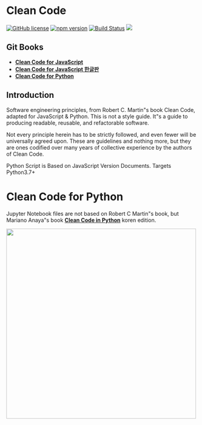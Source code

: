 # Clean Code

[![GitHub license](https://img.shields.io/badge/license-MIT-blue.svg)](https://github.com/facebook/react/blob/master/LICENSE) 
[![npm version](https://img.shields.io/npm/v/react.svg?style=flat)](https://www.npmjs.com/package/react) 
[![Build Status](https://travis-ci.com/zedr/clean-code-python.svg?branch=master)](https://travis-ci.com/zedr/clean-code-python)
[![](https://img.shields.io/badge/python-3.8+-blue.svg)](https://www.python.org/download/releases/3.8.3/)

## Git Books

- **[Clean Code for JavaScript](https://ragmha.gitbooks.io/clean-code/content/)**
- **[Clean Code for JavaScript 한글판](https://kwosu87.gitbooks.io/clean-code/content/)**
- **[Clean Code for Python](https://github.com/zedr/clean-code-python/blob/master/README.md)**


## Introduction

Software engineering principles, from Robert C. Martin"s book Clean Code, adapted for JavaScript & Python. This is not a style guide. It"s a guide to producing readable, reusable, and refactorable software.

Not every principle herein has to be strictly followed, and even fewer will be universally agreed upon. These are guidelines and nothing more, but they are ones codified over many years of collective experience by the authors of Clean Code.

Python Script is Based on JavaScript Version Documents. Targets Python3.7+


# Clean Code for Python

Jupyter Notebook files are not based on Robert C Martin"s book, but Mariano Anaya"s book **[Clean Code in Python](https://www.amazon.com/Clean-Code-Python-Refactor-legacy/dp/1788835832/ref=sr_1_1?dchild=1&keywords=clean+code+Python&qid=1595241022&s=books&sr=1-1)** koren edition.


<img src="https://image.yes24.com/goods/69064790" width="500"><br/>
